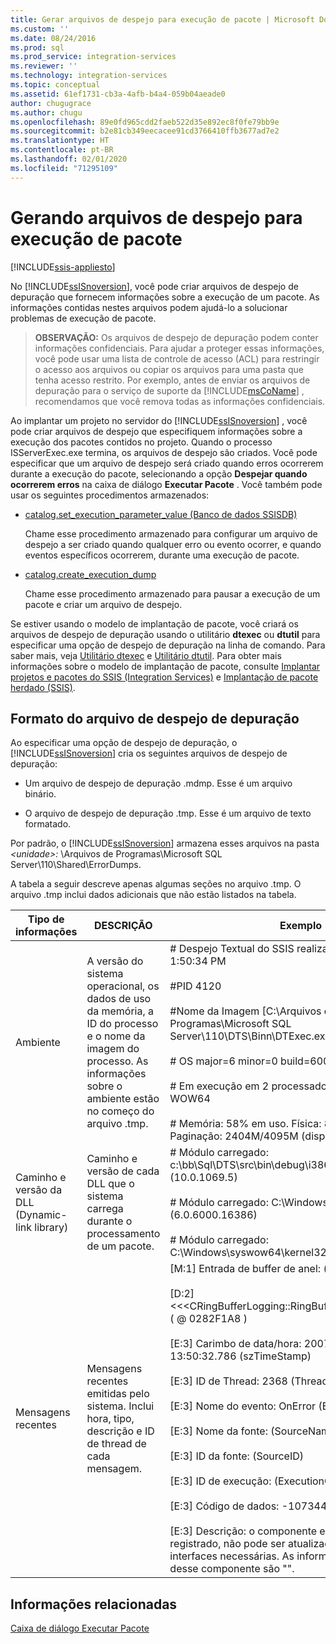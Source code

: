 ```yaml
---
title: Gerar arquivos de despejo para execução de pacote | Microsoft Docs
ms.custom: ''
ms.date: 08/24/2016
ms.prod: sql
ms.prod_service: integration-services
ms.reviewer: ''
ms.technology: integration-services
ms.topic: conceptual
ms.assetid: 61ef1731-cb3a-4afb-b4a4-059b04aeade0
author: chugugrace
ms.author: chugu
ms.openlocfilehash: 89e0fd965cdd2faeb522d35e892ec8f0fe79bb9e
ms.sourcegitcommit: b2e81cb349eecacee91cd3766410ffb3677ad7e2
ms.translationtype: HT
ms.contentlocale: pt-BR
ms.lasthandoff: 02/01/2020
ms.locfileid: "71295109"
---
```

# <a name="generating-dump-files-for-package-execution"></a>Gerando arquivos de despejo para execução de pacote

[!INCLUDE[ssis-appliesto](../../includes/ssis-appliesto-ssvrpluslinux-asdb-asdw-xxx.md)]


  No [!INCLUDE[ssISnoversion](../../includes/ssisnoversion-md.md)], você pode criar arquivos de despejo de depuração que fornecem informações sobre a execução de um pacote. As informações contidas nestes arquivos podem ajudá-lo a solucionar problemas de execução de pacote.  
  
> **OBSERVAÇÃO:** Os arquivos de despejo de depuração podem conter informações confidenciais. Para ajudar a proteger essas informações, você pode usar uma lista de controle de acesso (ACL) para restringir o acesso aos arquivos ou copiar os arquivos para uma pasta que tenha acesso restrito. Por exemplo, antes de enviar os arquivos de depuração para o serviço de suporte da [!INCLUDE[msCoName](../../includes/msconame-md.md)] , recomendamos que você remova todas as informações confidenciais.  
  
 Ao implantar um projeto no servidor do [!INCLUDE[ssISnoversion](../../includes/ssisnoversion-md.md)] , você pode criar arquivos de despejo que especifiquem informações sobre a execução dos pacotes contidos no projeto. Quando o processo ISServerExec.exe termina, os arquivos de despejo são criados. Você pode especificar que um arquivo de despejo será criado quando erros ocorrerem durante a execução do pacote, selecionando a opção **Despejar quando ocorrerem erros** na caixa de diálogo **Executar Pacote** . Você também pode usar os seguintes procedimentos armazenados:  
  
-   [catalog.set_execution_parameter_value &#40;Banco de dados SSISDB&#41;](../../integration-services/system-stored-procedures/catalog-set-execution-parameter-value-ssisdb-database.md)  
  
     Chame esse procedimento armazenado para configurar um arquivo de despejo a ser criado quando qualquer erro ou evento ocorrer, e quando eventos específicos ocorrerem, durante uma execução de pacote.  
  
-   [catalog.create_execution_dump](../../integration-services/system-stored-procedures/catalog-create-execution-dump.md)  
  
     Chame esse procedimento armazenado para pausar a execução de um pacote e criar um arquivo de despejo.  
  
 Se estiver usando o modelo de implantação de pacote, você criará os arquivos de despejo de depuração usando o utilitário **dtexec** ou **dtutil** para especificar uma opção de despejo de depuração na linha de comando. Para saber mais, veja [Utilitário dtexec](../../integration-services/packages/dtexec-utility.md) e [Utilitário dtutil](../../integration-services/dtutil-utility.md). Para obter mais informações sobre o modelo de implantação de pacote, consulte [Implantar projetos e pacotes do SSIS (Integration Services)](https://msdn.microsoft.com/library/hh213290.aspx) e [Implantação de pacote herdado &#40;SSIS&#41;](../../integration-services/packages/legacy-package-deployment-ssis.md).   
  
## <a name="debug-dump-file-format"></a>Formato do arquivo de despejo de depuração  
 Ao especificar uma opção de despejo de depuração, o [!INCLUDE[ssISnoversion](../../includes/ssisnoversion-md.md)] cria os seguintes arquivos de despejo de depuração:  
  
-   Um arquivo de despejo de depuração .mdmp. Esse é um arquivo binário.  
  
-   O arquivo de despejo de depuração .tmp. Esse é um arquivo de texto formatado.  
  
 Por padrão, o [!INCLUDE[ssISnoversion](../../includes/ssisnoversion-md.md)] armazena esses arquivos na pasta *\<unidade>:* \Arquivos de Programas\Microsoft SQL Server\110\Shared\ErrorDumps.  
  
 A tabela a seguir descreve apenas algumas seções no arquivo .tmp. O arquivo .tmp inclui dados adicionais que não estão listados na tabela.  
  
|Tipo de informações|DESCRIÇÃO|Exemplo|  
|-------------------------|-----------------|-------------|  
|Ambiente|A versão do sistema operacional, os dados de uso da memória, a ID do processo e o nome da imagem do processo. As informações sobre o ambiente estão no começo do arquivo .tmp.|# Despejo Textual do SSIS realizado em 9/13/2007 1:50:34 PM<br /><br /> #PID 4120<br /><br /> #Nome da Imagem [C:\Arquivos de Programas\Microsoft SQL Server\110\DTS\Binn\DTExec.exe]<br /><br /> # OS major=6 minor=0 build=6000<br /><br /> # Em execução em 2 processadores amd64 em WOW64<br /><br /> # Memória: 58% em uso. Física: 845M/2044M  Paginação: 2404M/4095M (disp./total)|  
|Caminho e versão da DLL (Dynamic-link library)|Caminho e versão de cada DLL que o sistema carrega durante o processamento de um pacote.|# Módulo carregado: c:\bb\Sql\DTS\src\bin\debug\i386\DTExec.exe (10.0.1069.5)<br /><br /> # Módulo carregado: C:\Windows\SysWOW64\ntdll.dll (6.0.6000.16386)<br /><br /> # Módulo carregado: C:\Windows\syswow64\kernel32.dll (6.0.6000.16386)|  
|Mensagens recentes|Mensagens recentes emitidas pelo sistema. Inclui hora, tipo, descrição e ID de thread de cada mensagem.|[M:1]   Entrada de buffer de anel:              (*pRecord)<br /><br /> [D:2]      <<\<CRingBufferLogging::RingBufferLoggingRecord>>> ( \@ 0282F1A8 )<br /><br /> [E:3]         Carimbo de data/hora: 2007-09-13 13:50:32.786      (szTimeStamp)<br /><br /> [E:3]         ID de Thread: 2368           (ThreadID)<br /><br /> [E:3]         Nome do evento: OnError                        (EventName)<br /><br /> [E:3]         Nome da fonte:                (SourceName)<br /><br /> [E:3]         ID da fonte:                        (SourceID)<br /><br /> [E:3]         ID de execução:                 (ExecutionGUID)<br /><br /> [E:3]         Código de dados: -1073446879              (DataCode)<br /><br /> [E:3]         Descrição: o componente está ausente, não está registrado, não pode ser atualizado ou não tem as interfaces necessárias. As informações de contato desse componente são "".|  
  
## <a name="related-information"></a>Informações relacionadas  
 [Caixa de diálogo Executar Pacote](../../integration-services/packages/run-integration-services-ssis-packages.md#execute_package_dialog)  
  
  
